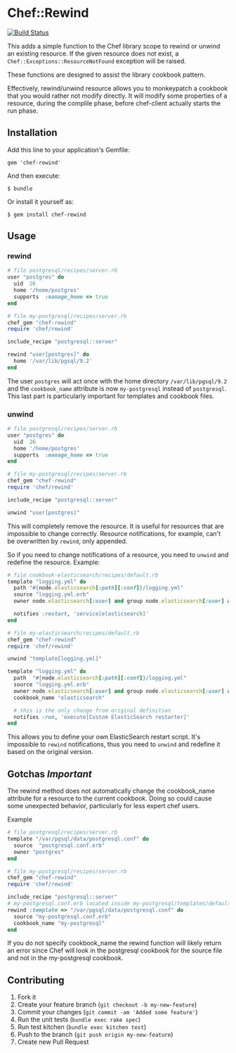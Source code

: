 # Chef::Rewind

[![Build Status](https://travis-ci.org/thommay/chef-rewind.svg?branch=master)](https://travis-ci.org/thommay/chef-rewind)

This adds a simple function to the Chef library scope to
rewind or unwind an existing resource. If the given resource does not exist, 
a `Chef::Exceptions::ResourceNotFound` exception will be raised.

These functions are designed to assist the library cookbook pattern.

Effectively, rewind/unwind resource allows you to monkeypatch a cookbook that you would rather not modify directly. It will modify some properties of a resource, during the complile phase, before chef-client actually starts the run phase.

## Installation

Add this line to your application's Gemfile:

    gem 'chef-rewind'

And then execute:

    $ bundle

Or install it yourself as:

    $ gem install chef-rewind

## Usage

### rewind

```Ruby
# file postgresql/recipes/server.rb
user "postgres" do
  uid  26
  home '/home/postgres'
  supports  :manage_home => true
end

# file my-postgresql/recipes/server.rb
chef_gem "chef-rewind"
require 'chef/rewind'

include_recipe "postgresql::server"

rewind "user[postgres]" do
  home '/var/lib/pgsql/9.2'
end

```

The user `postgres` will act once with the home directory
`/var/lib/pgsql/9.2` and the `cookbook_name` attribute is now
`my-postgresql` instead of `postgresql`. This last part is
particularly important for templates and cookbook files.

### unwind

```Ruby
# file postgresql/recipes/server.rb
user "postgres" do
  uid  26
  home '/home/postgres'
  supports  :manage_home => true
end

# file my-postgresql/recipes/server.rb
chef_gem "chef-rewind"
require 'chef/rewind'

include_recipe "postgresql::server"

unwind "user[postgres]"

```

This will completely remove the resource. It is useful
for resources that are impossible to change correctly.
Resource notifications, for example,
can't be overwritten by `rewind`, only appended.

So if you need to change notifications of a resource,
you need to `unwind` and redefine the resource. Example:

```Ruby
# file cookbook-elasticsearch/recipes/default.rb
template "logging.yml" do
  path "#{node.elasticsearch[:path][:conf]}/logging.yml"
  source "logging.yml.erb"
  owner node.elasticsearch[:user] and group node.elasticsearch[:user] and mode 0755

  notifies :restart, 'service[elasticsearch]'
end

# file my-elasticsearch/recipes/default.rb
chef_gem "chef-rewind"
require 'chef/rewind'

unwind "template[logging.yml]"

template "logging.yml" do
  path  "#{node.elasticsearch[:path][:conf]}/logging.yml"
  source "logging.yml.erb"
  owner node.elasticsearch[:user] and group node.elasticsearch[:user] and mode 0755
  cookbook_name "elasticsearch"

  # this is the only change from original definition
  notifies :run, 'execute[Custom ElasticSearch restarter]'
end

```

This allows you to define your own ElasticSearch restart script.
It's impossible to `rewind` notifications,
thus you need to `unwind` and redefine it based on the original version.



## Gotchas *Important*

The rewind method does not automatically change the cookbook_name
attribute for a resource to the current cookbook. Doing so could cause
some unexpected behavior, particularly for less expert chef users.

Example 

```Ruby
# file postgresql/recipes/server.rb
template "/var/pgsql/data/postgresql.conf" do
  source  "postgresql.conf.erb"
  owner "postgres"
end

# file my-postgresql/recipes/server.rb
chef_gem "chef-rewind"
require 'chef/rewind'

include_recipe "postgresql::server"
# my-postgresql.conf.erb located inside my-postgresql/templates/default/my-postgresql.conf.erb
rewind :template => "/var/pgsql/data/postgresql.conf" do
  source "my-postgresql.conf.erb"
  cookbook_name "my-postgresql"
end

```

If you do not specify cookbook_name the rewind function will likely
return an error since Chef will look in the postgresql cookbook for
the source file and not in the my-postgresql cookbook.


## Contributing

1. Fork it
2. Create your feature branch (`git checkout -b my-new-feature`)
3. Commit your changes (`git commit -am 'Added some feature'`)
4. Run the unit tests (`bundle exec rake spec`)
5. Run test kitchen (`bundle exec kitchen test`)
6. Push to the branch (`git push origin my-new-feature`)
7. Create new Pull Request
